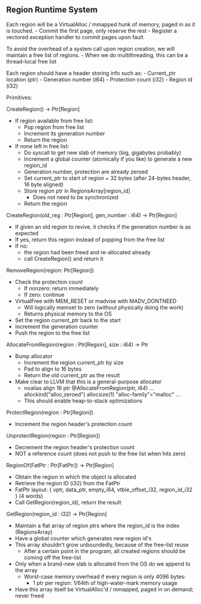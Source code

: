 ## Region Runtime System

Each region will be a VirtualAlloc / mmapped hunk of memory, paged in as it is touched.
	- Commit the first page, only reserve the rest
	- Register a vectored exception handler to commit pages upon fault

To avoid the overhead of a system call upon region creation, we will maintain a free list of regions.
	- When we do multithreading, this can be a thread-local free list

Each region should have a header storing info such as:
	- Current_ptr location (ptr)
	- Generation number (i64)
	- Protection count (i32)
	- Region id (i32)

Primitives:

CreateRegion() -> Ptr[Region]

- If region available from free list:
	- Pop region from free list
	- Increment its generation number
	- Return the region
- If none left in free list:
	- Do syscall to get new slab of memory (big, gigabytes probably)
	- Increment a global counter (atomically if you like) to generate a new region_id
	- Generation number, protection are already zeroed
	- Set current_ptr to start of region + 32 bytes (after 24-bytes header, 16 byte aligned)
	- Store region ptr in RegionsArray[region_id]
		- Does not need to be synchronized
	- Return the region

CreateRegion(old_reg : Ptr[Region], gen_number : i64) -> Ptr[Region]

- If given an old region to revive, it checks if the generation number is as expected
- If yes, return this region instead of popping from the free list
- If no:
	- the region had been freed and re-allocated already
	- call CreateRegion() and return it

RemoveRegion(region: Ptr[Region])

- Check the protection count
	- If nonzero: return immediately
	- If zero: continue
- VirtualFree with MEM_RESET or madvise with MADV_DONTNEED
	- Will logically memset to zero (without physically doing the work)
	- Returns physical memory to the OS
- Set the region current_ptr back to the start
- Increment the generation counter
- Push the region to the free list

AllocateFromRegion(region : Ptr[Region], size : i64) -> Ptr

- Bump allocator
	- Increment the region current_ptr by size
	- Pad to align to 16 bytes
	- Return the old current_ptr as the result
- Make clear to LLVM that this is a general-purpose allocator
	- noalias align 16 ptr @AllocateFromRegion(ptr, i64) ... allockind("alloc,zeroed") allocsize(1) "alloc-family"="malloc" ...
	- This should enable heap-to-stack optimizations

ProtectRegion(region : Ptr[Region])

- Increment the region header's protection count

UnprotectRegion(region : Ptr[Region])

- Decrement the region header's protection count
- NOT a reference count (does not push to the free list when hits zero)

RegionOf(FatPtr : Ptr[FatPtr]) -> Ptr[Region]

- Obtain the region in which the object is allocated
- Retrieve the region ID (i32) from the FatPtr
- FatPtr layout: { vptr, data_ptr, empty_i64, vtble_offset_i32, region_id_i32 } (4 words)
- Call GetRegion(region_id), return the result

GetRegion(region_id : i32) -> Ptr[Region]

- Maintain a flat array of region ptrs where the region_id is the index (RegionsArray)
- Have a global counter which generates new region id's
- This array shouldn't grow unboundedly, because of the free-list reuse
	- After a certain point in the program, all created regions should be coming off the free-list
- Only when a brand-new slab is allocated from the OS do we append to the array
	- Worst-case memory overhead if every region is only 4096 bytes:
		- 1 ptr per region: 1/64th of high-water-mark memory usage
- Have this array itself be VirtualAlloc'd / mmapped, paged in on demand; never freed